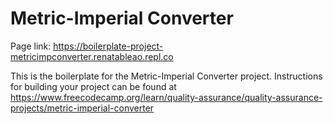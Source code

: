 # Metric-Imperial Converter


Page link: https://boilerplate-project-metricimpconverter.renatableao.repl.co


This is the boilerplate for the Metric-Imperial Converter project. Instructions for building your project can be found at https://www.freecodecamp.org/learn/quality-assurance/quality-assurance-projects/metric-imperial-converter
